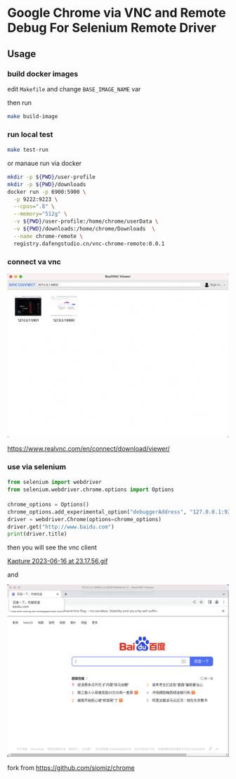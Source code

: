 # Google Chrome via VNC and Remote Debug For Selenium Remote Driver

## Usage

### build docker images

edit `Makefile` and change `BASE_IMAGE_NAME` var 

then run

```bash
make build-image
```

### run local test

```bash
make test-run
```

or manaue run via docker

```bash
mkdir -p ${PWD}/user-profile
mkdir -p ${PWD}/downloads
docker run -p 6900:5900 \
  -p 9222:9223 \
  --cpus=".8" \
  --memory="512g" \
  -v ${PWD}/user-profile:/home/chrome/userData \
  -v ${PWD}/downloads:/home/chrome/Downloads  \
  --name chrome-remote \
  registry.dafengstudio.cn/vnc-chrome-remote:0.0.1
```

### connect va vnc

![img_1.png](img_1.png)

https://www.realvnc.com/en/connect/download/viewer/

### use via selenium



```python
from selenium import webdriver  
from selenium.webdriver.chrome.options import Options  
  
chrome_options = Options()  
chrome_options.add_experimental_option("debuggerAddress", "127.0.0.1:9223")  
driver = webdriver.Chrome(options=chrome_options)  
driver.get("http://www.baidu.com")
print(driver.title)
```

then you will see the vnc client 

[Kapture 2023-06-16 at 23.17.56.gif](Kapture%202023-06-16%20at%2023.17.56.gif)

and 

![img.png](img.png)




fork from https://github.com/siomiz/chrome